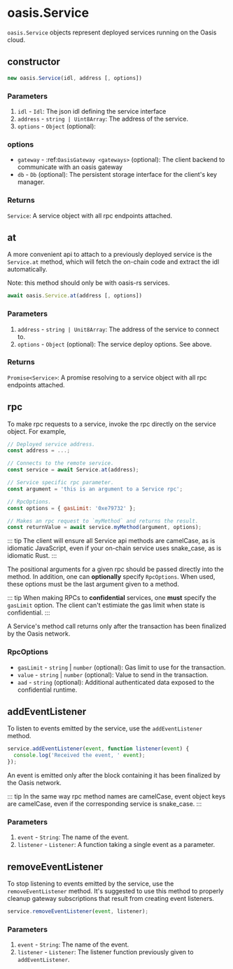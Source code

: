 # oasis.Service

`oasis.Service` objects represent deployed services running on the Oasis cloud.

## constructor

```javascript
new oasis.Service(idl, address [, options])
```

### Parameters

1. ``idl`` - ``Idl``: The json idl defining the service interface
2. ``address`` - ``string | Uint8Array``: The address of the service.
3. ``options`` - ``Object`` (optional):

### options

* `gateway` - :ref:`OasisGateway <gateways>` (optional): The client backend to communicate with an oasis gateway
* `db` - ``Db`` (optional): The persistent storage interface for the client's key manager.

### Returns
``Service``: A service object with all rpc endpoints attached.

## at

A more convenient api to attach to a previously deployed service is the
`Service.at` method, which will fetch the on-chain code and extract the idl
automatically.

Note: this method should only be with oasis-rs services.

```javascript
await oasis.Service.at(address [, options])
```

### Parameters

1. `address` - `string | Unit8Array`: The address of the service to connect to.
2. `options` - `Object` (optional): The service deploy options. See above.

### Returns

`Promise<Service>`: A promise resolving to a service object with all rpc endpoints attached.

## rpc

To make rpc requests to a service, invoke the rpc directly on the service object.
For example,

```javascript
// Deployed service address.
const address = ...;

// Connects to the remote service.
const service = await Service.at(address);

// Service specific rpc parameter.
const argument = 'this is an argument to a Service rpc';

// RpcOptions.
const options = { gasLimit: '0xe79732' };

// Makes an rpc request to `myMethod` and returns the result.
const returnValue = await service.myMethod(argument, options);
```

::: tip
The client will ensure all Service api methods are camelCase, as is idiomatic JavaScript,
even if your on-chain service uses snake_case, as is idiomatic Rust.
:::

The positional arguments for a given rpc should be passed directly into the method.
In addition, one can **optionally** specify ``RpcOptions``. When used, these options
must be the last argument given to a method.

::: tip
When making RPCs to **confidential** services, one **must** specify the ``gasLimit`` option.
The client can't estimiate the gas limit when state is confidential.
:::

A Service's method call returns only after the transaction has been finalized by the Oasis network.

### RpcOptions

* ``gasLimit`` - ``string`` | ``number`` (optional): Gas limit to use for the transaction.
* ``value`` - ``string`` | ``number`` (optional): Value to send in the transaction.
* ``aad`` - ``string`` (optional): Additional authenticated data exposed to the confidential runtime.

## addEventListener

To listen to events emitted by the service, use the `addEventListener` method.

```javascript
service.addEventListener(event, function listener(event) {
  console.log('Received the event, ' event);
});
```

An event is emitted only after the block containing it has been finalized by the Oasis network.

::: tip
In the same way rpc method names are camelCase, event object keys are camelCase, even if the
corresponding service is snake_case.
:::

### Parameters

1. `event` - `String`: The name of the event.
2. `listener` - `Listener`: A function taking a single event as a parameter.

## removeEventListener

To stop listening to events emitted by the service, use the `removeEventListener` method. It's suggested to use this method to properly cleanup gateway subscriptions that result from creating event listeners.

```javascript
service.removeEventListener(event, listener);
```

### Parameters

1. `event` - `String`: The name of the event.
2. `listener` - `Listener`: The listener function previously given to `addEventListener`.
